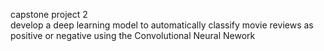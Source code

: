 capstone project 2  
develop a deep learning model to automatically classify movie reviews as positive or negative using the Convolutional Neural Nework

